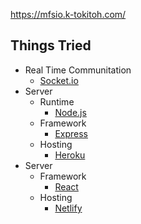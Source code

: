 https://mfsio.k-tokitoh.com/

## Things Tried

- Real Time Communitation
  - [Socket.io](https://socket.io/)
- Server
  - Runtime
    - [Node.js](https://nodejs.org/)
  - Framework
    - [Express](https://expressjs.com/)
  - Hosting
    - [Heroku](https://www.heroku.com/home)
- Server
  - Framework
    - [React](https://reactjs.org/)
  - Hosting
    - [Netlify](https://www.netlify.com/)

